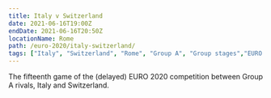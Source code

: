 ```yaml
---
title: Italy v Switzerland
date: 2021-06-16T19:00Z
endDate: 2021-06-16T20:50Z
locationName: Rome
path: /euro-2020/italy-switzerland/
tags: ["Italy", "Switzerland", "Rome", "Group A", "Group stages","EURO 2020"]
---
```


The fifteenth game of the (delayed) EURO 2020 competition between Group A rivals, Italy and Switzerland.